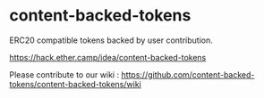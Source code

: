# content-backed-tokens
ERC20 compatible tokens backed by user contribution.

https://hack.ether.camp/idea/content-backed-tokens

Please contribute to our wiki : https://github.com/content-backed-tokens/content-backed-tokens/wiki
